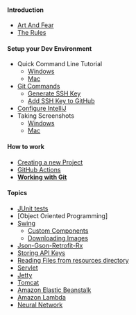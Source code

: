 #### Introduction

* [Art And Fear](art_and_fear.md)
* [The Rules](the_rules.md)

#### Setup your Dev Environment

* Quick Command Line Tutorial
    * [Windows](quick_command_line_tutorial_-_windows.md)
    * [Mac](quick_command_line_tutorial_-_mac.md)
* [Git Commands](git/git_commands.md)
    * [Generate SSH Key](https://docs.github.com/en/authentication/connecting-to-github-with-ssh/generating-a-new-ssh-key-and-adding-it-to-the-ssh-agent)
    * [Add SSH Key to GitHub](https://docs.github.com/en/authentication/connecting-to-github-with-ssh/adding-a-new-ssh-key-to-your-github-account?tool=webui)
* [Configure IntelliJ](intellij/configure_intellij.md)
* Taking Screenshots
    * [Windows](https://www.businessinsider.com/guides/tech/how-to-screenshot-on-windows)
    * [Mac](https://support.apple.com/en-us/102646)

#### How to work

* [Creating a new Project](new_project.md)
* [GitHub Actions](github_actions.md)
* [**Working with Git**](git_and_github.md)

#### Topics

* [JUnit tests](unit_tests.md)
* [Object Oriented Programming]
* [Swing](swing/jframe.md)
    * [Custom Components](swing/custom_component.md)
    * [Downloading Images](swing/download_image.md)
* [Json-Gson-Retrofit-Rx](rx_retrofit_gson.md)
* [Storing API Keys](apikeys.md)
* [Reading Files from resources directory](load_file.md)
* [Servlet](servlet/servlet.md)
* [Jetty](servlet/jetty.md)
* [Tomcat](servlet/tomcat.md)
* [Amazon Elastic Beanstalk](servlet/amazon/elasticbeanstalk.md)
* [Amazon Lambda](aws_lambda.md)
* [Neural Network](neural_network.md)